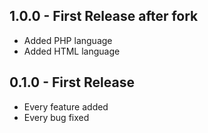 ## 1.0.0 - First Release after fork
* Added PHP language
* Added HTML language

## 0.1.0 - First Release
* Every feature added
* Every bug fixed
